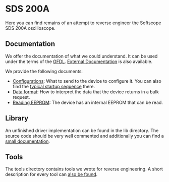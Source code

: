 # SDS 200A

Here you can find remains of an attempt to reverse engineer the Softscope
SDS 200A oscilloscope.

## Documentation

We offer the documentation of what we could understand. It can be used
under the terms of the [GFDL](http://www.gnu.org/copyleft/fdl.html).
[External Documentation](resources.md) is also available.

We provide the following documents:

* [Configurations](configurations.md): What to send to the device to configure it. You can also find the [typical startup sequence](configurations.md#typical-startup-sequence) there.
* [Data format](dataformat.md): How to interpret the data that the device returns in a bulk request.
* [Reading EEPROM](devicedata.md): The device has an internal EEPROM that can be read.

## Library

An unfinished driver implementation can be found in the lib directory. The source code should be very well commented and additionally you can find a [small documentation](lib/readme.md).

## Tools

The tools directory contains tools we wrote for reverse engineering. A short description for every tool can [also be found](tools/readme.md).

